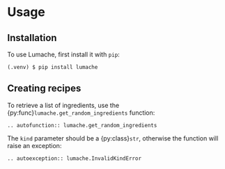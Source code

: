 # Usage

## Installation

To use Lumache, first install it with `pip`:

```console
(.venv) $ pip install lumache
```

## Creating recipes

To retrieve a list of ingredients,
use the {py:func}`lumache.get_random_ingredients` function:

```{eval-rst}
.. autofunction:: lumache.get_random_ingredients
```
The `kind` parameter should be a {py:class}`str`,
otherwise the function will raise an exception:

```{eval-rst}
.. autoexception:: lumache.InvalidKindError
```